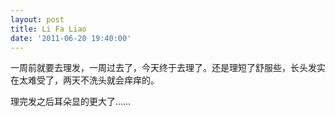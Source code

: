 ```yaml
---
layout: post
title: Li Fa Liao
date: '2011-06-20 19:40:00'
---
```


<p>一周前就要去理发，一周过去了，今天终于去理了。还是理短了舒服些，长头发实在太难受了，两天不洗头就会痒痒的。</p>

<p>理完发之后耳朵显的更大了……</p>
